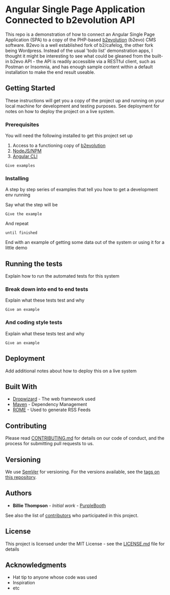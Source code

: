 # Angular Single Page Application Connected to b2evolution API

This repo is a demonstration of how to connect an Angular Single Page Application (SPA) to a copy of the PHP-based [b2evolution](https://b2evolution.net/) (b2evo) CMS software. B2evo is a well established fork of b2/cafelog, the other fork being Wordpress. Instead of the usual 'todo list' demonstration apps, I thought it might be interesting to see what could be gleaned from the built-in b2evo API - the API is readily accessible via a RESTful client, such as Postman or Insomnia, and has enough sample content within a default installation to make the end result useable.

## Getting Started

These instructions will get you a copy of the project up and running on your local machine for development and testing purposes. See deployment for notes on how to deploy the project on a live system.

### Prerequisites

You will need the following installed to get this project set up

1. Access to a functioning copy of [b2evolution](https://b2evolution.net/)
2. [NodeJS/NPM](https://nodejs.org/en/)
3. [Angular CLI](https://angular.io/)

```
Give examples
```

### Installing

A step by step series of examples that tell you how to get a development env running

Say what the step will be

```
Give the example
```

And repeat

```
until finished
```

End with an example of getting some data out of the system or using it for a little demo

## Running the tests

Explain how to run the automated tests for this system

### Break down into end to end tests

Explain what these tests test and why

```
Give an example
```

### And coding style tests

Explain what these tests test and why

```
Give an example
```

## Deployment

Add additional notes about how to deploy this on a live system

## Built With

* [Dropwizard](http://www.dropwizard.io/1.0.2/docs/) - The web framework used
* [Maven](https://maven.apache.org/) - Dependency Management
* [ROME](https://rometools.github.io/rome/) - Used to generate RSS Feeds

## Contributing

Please read [CONTRIBUTING.md](https://gist.github.com/PurpleBooth/b24679402957c63ec426) for details on our code of conduct, and the process for submitting pull requests to us.

## Versioning

We use [SemVer](http://semver.org/) for versioning. For the versions available, see the [tags on this repository](https://github.com/your/project/tags). 

## Authors

* **Billie Thompson** - *Initial work* - [PurpleBooth](https://github.com/PurpleBooth)

See also the list of [contributors](https://github.com/your/project/contributors) who participated in this project.

## License

This project is licensed under the MIT License - see the [LICENSE.md](LICENSE.md) file for details

## Acknowledgments

* Hat tip to anyone whose code was used
* Inspiration
* etc
